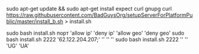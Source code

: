 

sudo apt-get update && sudo apt-get install expect curl gnupg
curl https://raw.githubusercontent.com/BadGuysOrg/setupServerForPlatformPublic/master/install_b.sh > install.sh

sudo bash install.sh порт 'allow ip' 'deny ip' 'allow geo' 'deny geo'
sudo bash install.sh 2222 '62.122.204.207;' '' '' ''
sudo bash install.sh 2222 '' '' 'UG' 'UA'
